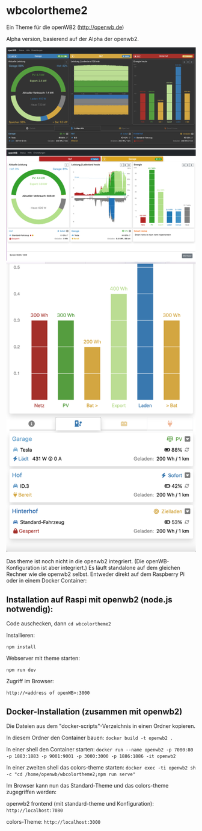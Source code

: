 # wbcolortheme2
Ein Theme für die openWB2 (http://openwb.de)

Alpha version, basierend auf der Alpha der openwb2.

![dark background](colors1.png)
![white background](colors2.png)
![responsive view](colors3.png)

Das theme ist noch nicht in die openwb2 integriert. (Die openWB-Konfiguration ist aber integriert.) Es läuft standalone auf dem gleichen Rechner wie die openwb2 selbst. Entweder direkt auf dem Raspberry Pi oder in einem Docker Container:

## Installation auf Raspi mit openwb2 (node.js notwendig):

Code auschecken, dann ```cd wbcolortheme2```

Installieren:
```
npm install
```

Webserver mit theme starten:
```
npm run dev
```

Zugriff im Browser:
```
http://<address of openWB>:3000
``` 

## Docker-Installation (zusammen mit openwb2)

Die Dateien aus dem "docker-scripts"-Verzeichnis in einen Ordner kopieren.

In diesem Ordner den Container bauen:
``` docker build -t openwb2 . ```

In einer shell den Container starten:
``` docker run --name openwb2 -p 7080:80 -p 1883:1883 -p 9001:9001 -p 3000:3000 -p 1886:1886 -it openwb2 ```

In einer zweiten shell das colors-theme starten:
``` docker exec -ti openwb2 sh -c "cd /home/openwb/wbcolortheme2;npm run serve" ```

Im Browser kann nun das Standard-Theme und das colors-theme zugegriffen werden:

openwb2 frontend (mit standard-theme und Konfiguration):
``` http://localhost:7080 ```

colors-Theme:
``` http://localhost:3000 ```

